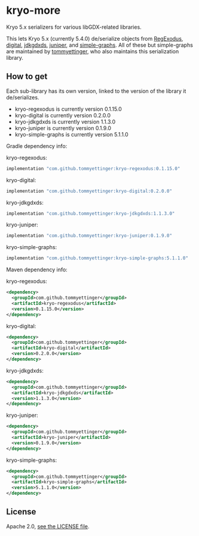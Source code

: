 # kryo-more

Kryo 5.x serializers for various libGDX-related libraries.

This lets Kryo 5.x (currently 5.4.0) de/serialize objects from [RegExodus](https://github.com/tommyettinger/RegExodus),
[digital](https://github.com/tommyettinger/digital), [jdkgdxds](https://github.com/tommyettinger/jdkgdxds),
[juniper](https://github.com/tommyettinger/juniper), and [simple-graphs](https://github.com/earlygrey/simple-graphs).
All of these but simple-graphs are maintained by [tommyettinger](https://github.com/tommyettinger), who also maintains
this serialization library.

## How to get

Each sub-library has its own version, linked to the version of the library it de/serializes.

  - kryo-regexodus is currently version 0.1.15.0
  - kryo-digital is currently version 0.2.0.0
  - kryo-jdkgdxds is currently version 1.1.3.0
  - kryo-juniper is currently version 0.1.9.0
  - kryo-simple-graphs is currently version 5.1.1.0

Gradle dependency info:

kryo-regexodus:

```gradle
implementation "com.github.tommyettinger:kryo-regexodus:0.1.15.0"
```

kryo-digital:

```gradle
implementation "com.github.tommyettinger:kryo-digital:0.2.0.0"
```

kryo-jdkgdxds:

```gradle
implementation "com.github.tommyettinger:kryo-jdkgdxds:1.1.3.0"
```

kryo-juniper:

```gradle
implementation "com.github.tommyettinger:kryo-juniper:0.1.9.0"
```

kryo-simple-graphs:

```gradle
implementation "com.github.tommyettinger:kryo-simple-graphs:5.1.1.0"
```

Maven dependency info:

kryo-regexodus:

```xml
<dependency>
  <groupId>com.github.tommyettinger</groupId>
  <artifactId>kryo-regexodus</artifactId>
  <version>0.1.15.0</version>
</dependency>
```

kryo-digital:

```xml
<dependency>
  <groupId>com.github.tommyettinger</groupId>
  <artifactId>kryo-digital</artifactId>
  <version>0.2.0.0</version>
</dependency>
```

kryo-jdkgdxds:

```xml
<dependency>
  <groupId>com.github.tommyettinger</groupId>
  <artifactId>kryo-jdkgdxds</artifactId>
  <version>1.1.3.0</version>
</dependency>
```

kryo-juniper:

```xml
<dependency>
  <groupId>com.github.tommyettinger</groupId>
  <artifactId>kryo-juniper</artifactId>
  <version>0.1.9.0</version>
</dependency>
```

kryo-simple-graphs:

```xml
<dependency>
  <groupId>com.github.tommyettinger</groupId>
  <artifactId>kryo-simple-graphs</artifactId>
  <version>5.1.1.0</version>
</dependency>
```

## License

Apache 2.0, [see the LICENSE file](LICENSE).